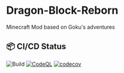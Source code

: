 # Dragon-Block-Reborn
Minecraft Mod based on Goku's adventures

## 📦 CI/CD Status

![Build](https://github.com/RGerva/Dragon-Block-Reborn/actions/workflows/ci-pipeline.yml/badge.svg)
[![CodeQL](https://github.com/RGerva/Dragon-Block-Reborn/actions/workflows/ci-pipeline.yml/badge.svg)](https://github.com/RGerva/Dragon-Block-Reborn/security/code-scanning)
[![codecov](https://codecov.io/gh/RGerva/Dragon-Block-Reborn/branch/main/graph/badge.svg)](https://codecov.io/gh/RGerva/Dragon-Block-Reborn)

